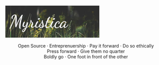 ![Myristica](myristica.jpg)

<p style="text-align: center;">
Open Source · Entreprenuership · Pay it forward · Do so ethically<br/>
Press forward · Give them no quarter<br/>
Boldly go · One foot in front of the other
</p>
<!--
**MyristicaFragrans/MyristicaFragrans** is a ✨ _special_ ✨ repository because its `README.md` (this file) appears on your GitHub profile.

Here are some ideas to get you started:

- 🔭 I’m currently working on ...
- 🌱 I’m currently learning ...
- 👯 I’m looking to collaborate on ...
- 🤔 I’m looking for help with ...
- 💬 Ask me about ...
- 📫 How to reach me: ...
- 😄 Pronouns: ...
- ⚡ Fun fact: ...
-->
